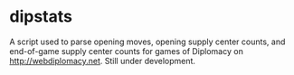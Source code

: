 dipstats
========
A script used to parse opening moves, opening supply center counts, and end-of-game supply center counts for games of Diplomacy on http://webdiplomacy.net. Still under development.
